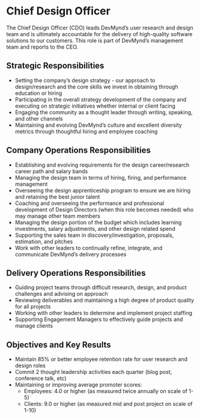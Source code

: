 # Chief Design Officer

The Chief Design Officer (CDO) leads DevMynd’s user research and design team and is ultimately accountable for the delivery of high-quality software solutions to our customers.  This role is part of DevMynd’s management team and reports to the CEO.

## Strategic Responsibilities

* Setting the company’s design strategy - our approach to design/research and the core skills we invest in obtaining through education or hiring
* Participating in the overall strategy development of the company and executing on strategic initiatives whether internal or client facing
* Engaging the community as a thought leader through writing, speaking, and other channels
* Maintaining and evolving DevMynd’s culture and excellent diversity metrics through thoughtful hiring and employee coaching

## Company Operations Responsibilities

* Establishing and evolving requirements for the design career/research career path and salary bands
* Managing the design team in terms of hiring, firing, and performance management
* Overseeing the design apprenticeship program to ensure we are hiring and retaining the best junior talent
* Coaching and overseeing the performance and professional development of Design Directors (when this role becomes needed) who may manage other team members
* Managing the design portion of the budget which includes learning investments, salary adjustments, and other design related spend
* Supporting the sales team in discovery/investigation, proposals, estimation, and pitches
* Work with other leaders to continually refine, integrate, and communicate DevMynd’s delivery processes

## Delivery Operations Responsibilities

* Guiding project teams through difficult research, design, and product challenges and advising on approach
* Reviewing deliverables  and maintaining a high degree of product quality for all projects
* Working with other leaders to determine and implement project staffing
* Supporting Engagement Managers to effectively guide projects and manage clients

## Objectives and Key Results

* Maintain 85% or better employee retention rate for user research and design roles
* Commit 2 thought leadership activities each quarter (blog post, conference talk, etc)
* Maintaining or improving average promoter scores:
  * Employees: 4.0 or higher (as measured twice annually on scale of 1-5)
  * Clients: 9.0 or higher (as measured mid and post project on scale of 1-10)
